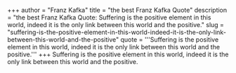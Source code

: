 +++
author = "Franz Kafka"
title = "the best Franz Kafka Quote"
description = "the best Franz Kafka Quote: Suffering is the positive element in this world, indeed it is the only link between this world and the positive."
slug = "suffering-is-the-positive-element-in-this-world-indeed-it-is-the-only-link-between-this-world-and-the-positive"
quote = '''Suffering is the positive element in this world, indeed it is the only link between this world and the positive.'''
+++
Suffering is the positive element in this world, indeed it is the only link between this world and the positive.

